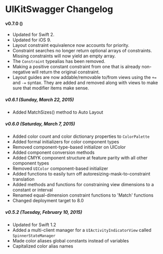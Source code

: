 UIKitSwagger Changelog
======================

#### v0.7.0 ()
 - Updated for Swift 2.
 - Updated for iOS 9.
 - Layout constraint equivalence now accounts for priority.
 - Constraint searches no longer return optional arrays of constraints.  Missing constraints will now yield an empty array.
 - The `Constraint` typealias has been removed.
 - Making a positive constant constraint from one that is already non-negative will return the original constraint.
 - Layout guides are now addable/removable to/from views using the `+=` and `-=` syntax.  They are added and removed along with views to make sure that modifier items make sense.


##### v0.6.1 (Sunday, March 22, 2015)
 - Added MatchSizes() method to Auto Layout


##### v0.6.0 (Saturday, March 7, 2015)
 - Added color count and color dictionary properties to `ColorPalette`
 - Added formal initializers for color component types
 - Removed component-type-based initializer on UIColor
 - Added component conversion methods
 - Added CMYK component structure at feature parity with all other component types
 - Removed `UIColor` component-based initializer
 - Added functions to easily turn off autoresizing-mask-to-constraint translation
 - Added methods and functions for constraining view dimensions to a constant or interval
 - Renamed equal-dimension constraint functions to 'Match' functions
 - Changed deployment target to 8.0


##### v0.5.2 (Tuesday, February 10, 2015)
 - Updated for Swift 1.2
 - Added a multi-client manager for a `UIActivityIndicatorView` called `SpinnerStateManager`
 - Made color aliases global constants instead of variables
 - Capitalized color alias names
